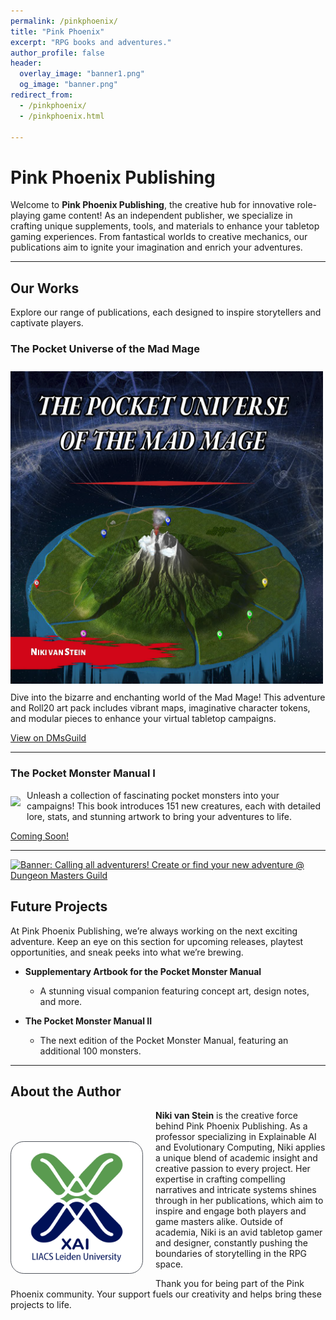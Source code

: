 ```yaml
---
permalink: /pinkphoenix/
title: "Pink Phoenix"
excerpt: "RPG books and adventures."
author_profile: false
header:
  overlay_image: "banner1.png"
  og_image: "banner.png"
redirect_from: 
  - /pinkphoenix/
  - /pinkphoenix.html

---
```


# Pink Phoenix Publishing

Welcome to **Pink Phoenix Publishing**, the creative hub for innovative role-playing game content! As an independent publisher, we specialize in crafting unique supplements, tools, and materials to enhance your tabletop gaming experiences. From fantastical worlds to creative mechanics, our publications aim to ignite your imagination and enrich your adventures.

---

## Our Works

Explore our range of publications, each designed to inspire storytellers and captivate players.

### **The Pocket Universe of the Mad Mage**

<div style="float:left;"> 
  <img src="/img/pinkphoenix/pocket-universe.png" style="max-width: 500px; margin-top:10px; margin-right:10px; margin-bottom:10px;">
</div>

Dive into the bizarre and enchanting world of the Mad Mage! This adventure and Roll20 art pack includes vibrant maps, imaginative character tokens, and modular pieces to enhance your virtual tabletop campaigns.

[View on DMsGuild](https://www.dmsguild.com/product/434552/The-Pocket-Universe-of-the-Mad-Mage-Roll20-art-pack?filters=45469_0_0_0_0_0_0_0?affiliate_id=3933879)

---

### **The Pocket Monster Manual I**

<div style="float:left;"> 
  <img src="/img/pinkphoenix/pocketmonstermanual.gif" style="max-width: 500px; margin-top:10px; margin-right:10px; margin-bottom:10px;">
</div>

Unleash a collection of fascinating pocket monsters into your campaigns! This book introduces 151 new creatures, each with detailed lore, stats, and stunning artwork to bring your adventures to life.

[Coming Soon!]()

---
<a href="https://www.dmsguild.com/index.php?src=affiliate3933879&affiliate_id=3933879"><img src="https://www.dmsguild.com/themes/dmg/images/normaldms.png" border="0" title="Calling all adventurers! Create or find your new adventure @ Dungeon Masters Guild" alt="Banner: Calling all adventurers! Create or find your new adventure @ Dungeon Masters Guild" /></a>

## Future Projects

At Pink Phoenix Publishing, we’re always working on the next exciting adventure. Keep an eye on this section for upcoming releases, playtest opportunities, and sneak peeks into what we’re brewing.

- **Supplementary Artbook for the Pocket Monster Manual**
  - A stunning visual companion featuring concept art, design notes, and more.

- **The Pocket Monster Manual II**
  - The next edition of the Pocket Monster Manual, featuring an additional 100 monsters.

---

## About the Author

<div class="author__avatar" style="float:left;"> 
  <img src="/img/groups/xai logo-512px.png" style="background-color:#FFF; border-radius: 10%; padding: 5px;
    border: 1px solid #51555d; max-width: 200px; margin-top:50px; margin-right:20px; margin-bottom:10px;">
</div>

**Niki van Stein** is the creative force behind Pink Phoenix Publishing. As a professor specializing in Explainable AI and Evolutionary Computing, Niki applies a unique blend of academic insight and creative passion to every project. Her expertise in crafting compelling narratives and intricate systems shines through in her publications, which aim to inspire and engage both players and game masters alike. Outside of academia, Niki is an avid tabletop gamer and designer, constantly pushing the boundaries of storytelling in the RPG space.


Thank you for being part of the Pink Phoenix community. Your support fuels our creativity and helps bring these projects to life.

